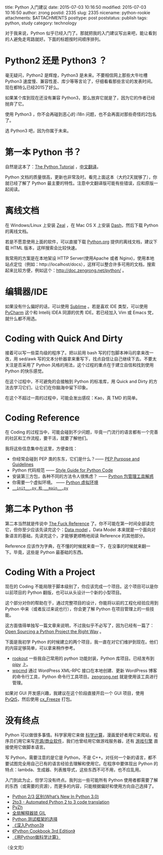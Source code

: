 title: Python 入门建议
date: 2015-07-03 10:16:50
modified: 2015-07-03 10:16:50
author: zrong
postid: 2335
slug: 2335
nicename: python-rookie
attachments: $ATTACHMENTS
posttype: post
poststatus: publish
tags: python, study
category: technology

对于我来说，Python 似乎已经入门了。那就把我的入门建议写出来吧，能让看到的人避免走弯路就好。下面的标题按时间顺序排列。<!--more-->

# Python2 还是 Python3 ？

毫无疑问，Python2 是辉煌，Python3 是未来。不要相信网上那些大牛吐槽 Python3 速度慢、兼容性差、库少等等言论了，仔细看看那些言论的发表时间。现在都特么已经2015了好么。

如果某个库到现在还没有兼容 Python3，那么放弃它就是了，因为它的作者已经抛弃了它。

使用 Python3 ，你不会再碰到恶心的 i18n 问题，也不会再面对那些奇怪的2包名了。

选 Python3 吧，因为你属于未来。

# 第一本 Python 书？

自然是这本了：[The Python Tutorial][1] ，[中文翻译][2]。

Python 文档的质量很高，更新也非常及时。看完上面这本（大约2天就够了），你就已经了解了 Python 最主要的特性。注意中文翻译版可能有些错误，应和原版一起阅读。

# 离线文档

在 Windows/Linux 上安装 [Zeal][3] ，在 Mac OS X 上安装 [Dash][4]，然后下载 Python 的离线文档。

若是不愿意使用上面的软件，可以直接下载 [Python.org][5] 提供的离线文档，建议下载 HTML 版本，这样搜索会比较快速。

我常用的方案是在本地架设 HTTP Server(使用Apache 或者 Nginx)，使用本地站点定位（例如：http://localhost/docs），这样可以整合许多可用的文档，搜索起来比较方便，例如这个：<http://doc.zengrong.net/python/> 。

# 编辑器/IDE

如果没有什么偏好的话，可以使用 [Sublime][6] 。若是喜欢 IDE 类型，可以使用 [PyCharm][7] 这个和 Intellij IDEA 同源的优秀 IDE。若已经加入 Vim 或 Emacs 党，就什么都不用选。

# Coding with Quick And Dirty

接着可以写一些菜鸟级的程序了。把以前用 bash 写的打包脚本神马的拿来改一改，用 sed/awk 写的文本分析器拿来重写下，找点自信让自己继续下去。不要太关注是否采用了 Python 风格的用法，这个过程的重点在于建立自信和找到使用 Python 的快乐感觉。

在这个过程中，不可避免的会接触到 Python 的标准库，用 Quick and Dirty 的方法去学习它们，让它们在你脑海中留下印象。

在这个不超过一周的过程中，可能会发出感叹：Kao，真 TMD 的简单。

# Coding Reference

在 Coding 的过程当中，可能会碰到不少问题，毕竟一门流行的语言都有一个完善的社区和工作流程，要干活，就要了解他们。

我将这些信息集中在这里，方便查找：

- 你经常会碰到 PEP 类的东东，它们是什么？—— [PEP Purpose and Guidelines][10] 
- Python 代码规范 —— [Style Guide for Python Code][11]
- 安装第三方包，各种不同的方法令人很焦虑？ —— [Python 包管理工具解惑][12]
- 你需要一个虚拟环境。 —— [Python 虚拟环境][13]
- [`__init__.py 和 __main__.py`][25]

# 第二本 Python 书

第二本当然就是传说中 [The Fuck Reference][8] 了。你不可能在第一时间全部读完它，但你至少应该先读完这个：[Data model][9] 。Data Model 本来就是一个面向对象语言的基础，先读完这个，才能够更顺畅地阅读 Reference 的其他部分。

Reference 应该作为字典，在不懂的时候就来查一下，在没事的时候就来翻一下。毕竟，这些是 Python 最基础的东西。

# Coding With a Project

现在的 Coding 不能局限于脚本级别了，你应该完成一个项目。这个项目可以是你以前项目的 Python 翻版，也可以从头设计一个新的小型项目。

这个部分对你的帮助在于，通过完整项目的设计，你能将以前的工程化经验应用到 Python 中来（或者反过来说也行），你会更了解 Python 在项目管理上的一些技能。

这方面值得单独写一篇文章来说明，不过我似乎不必写了，因为已经有一篇了： [Open Sourcing a Python Project the Right Way][27] 。

下面是我初学 Python 的时候建立的两个项目，我一直在对它们维护到现在。他们的内容足够简单，可以拿来稍作参考。

- [rookout][14] 一些我自己常用的 python 功能封装，Python 库项目。已经发布到 [pipy][27] 上。
- [wpcmd][15] 通过 WordPress XML-RPC 接口在本地创建、更新 WordPress 博客的命令行工具，Python 命令行工具项目。[zengrong.net][16] 就是使用该工具进行管理。

如果对 GUI 开发感兴趣，我建议在这个阶段直接开启一个 GUI 项目，使用 [PyQt5][17]，然后使用 [cx\_Freeze][18] 打包。

# 没有终点

Python 可以做很多事情。科学家用它来做 [科学计算][20]，漫画爱好者用它来爬站，程序员们用它来写[开源/商业软件][21]，我们也曾经用它做游戏服务器，还有 [游戏引擎][19] 直接使用它做脚本语言。

写 Python，需要注意的是它是 Python，不是 C++。对任何一个新的语言，都不要试图完全用自己已有的语言经验去理解和使用它。在程序中要体现出 Python 的特点：lambda、生成器、列表推导式，这些东西不可不用，也不应乱用。

入门到此为止，但学习没有终点。我列出一些可能所有 Python 使用者都需要了解的东西（或需要的资源），而更多的内容，只能根据偏好和使用方向自己选择了。

- [Python 2/3 区别(What’s New In Python 3.0)][31]
- [2to3 - Automated Python 2 to 3 code translation][32]
- [PyZh][23]
- [全局解释器锁 GIL][24]
- [Python 测试框架的选择][26]
- [《深入Python3》][29]
- [《Python Cookbook 3rd Edition》][30]
- [《用Python做科学计算》][22]

（全文完）

[1]: https://docs.python.org/3/tutorial/index.html
[2]: http://www.pythondoc.com/pythontutorial3/index.html
[3]: http://zealdocs.org/
[4]: https://kapeli.com/dash
[5]: https://docs.python.org/3/download.html
[6]: http://www.sublimetext.com/
[7]: https://www.jetbrains.com/pycharm/
[8]: https://docs.python.org/3/reference/index.html
[9]: https://docs.python.org/3/reference/datamodel.html
[10]: https://www.python.org/dev/peps/pep-0001/
[11]: https://www.python.org/dev/peps/pep-0008/
[12]: http://zengrong.net/post/2169.htm
[13]: http://zengrong.net/post/2167.htm
[14]: https://github.com/zrong/python
[15]: https://github.com/zrong/wpcmd
[16]: http://zengrong.net
[17]: http://www.riverbankcomputing.co.uk/software/pyqt/intro
[18]: http://zengrong.net/post/2207.htm
[19]: http://codeboje.de/2d-and-3d-game-and-rendering-engines-python/
[20]: http://www.scipy.org/
[21]: http://orange.biolab.si/
[22]: http://sebug.net/paper/books/scipydoc/index.html
[23]: https://pyzh.readthedocs.org/en/latest/
[24]: https://zh.wikipedia.org/zh-cn/GIL
[25]: http://zengrong.net/post/2192.htm
[26]: http://zengrong.net/post/2170.htm
[27]: http://www.jeffknupp.com/blog/2013/08/16/open-sourcing-a-python-project-the-right-way/
[28]: https://pypi.python.org/pypi/rookout
[29]: http://dipyzh.bitbucket.org/
[30]: http://python3-cookbook.readthedocs.org/zh_CN/latest/index.html
[31]: https://docs.python.org/3/whatsnew/3.0.html
[32]: https://docs.python.org/3.5/library/2to3.html
